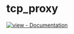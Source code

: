 # tcp_proxy <div align="center">
<a href="https://www.codexpace.in/2022/03/tcp-proxy.html" title="Go to project documentation"><img src="https://img.shields.io/badge/view-Documentation-blue?style=for-the-badge" alt="view - Documentation"></a>
</div>

